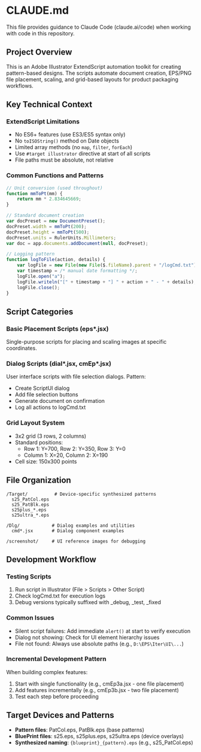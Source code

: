 # CLAUDE.md

This file provides guidance to Claude Code (claude.ai/code) when working with code in this repository.

## Project Overview

This is an Adobe Illustrator ExtendScript automation toolkit for creating pattern-based designs. The scripts automate document creation, EPS/PNG file placement, scaling, and grid-based layouts for product packaging workflows.

## Key Technical Context

### ExtendScript Limitations
- No ES6+ features (use ES3/ES5 syntax only)
- No `toISOString()` method on Date objects
- Limited array methods (no `map`, `filter`, `forEach`)
- Use `#target illustrator` directive at start of all scripts
- File paths must be absolute, not relative

### Common Functions and Patterns

```javascript
// Unit conversion (used throughout)
function mmToPt(mm) {
    return mm * 2.834645669;
}

// Standard document creation
var docPreset = new DocumentPreset();
docPreset.width = mmToPt(200);
docPreset.height = mmToPt(500);
docPreset.units = RulerUnits.Millimeters;
var doc = app.documents.addDocument(null, docPreset);

// Logging pattern
function logToFile(action, details) {
    var logFile = new File(new File($.fileName).parent + "/logCmd.txt");
    var timestamp = /* manual date formatting */;
    logFile.open("a");
    logFile.writeln("[" + timestamp + "] " + action + " - " + details);
    logFile.close();
}
```

## Script Categories

### Basic Placement Scripts (eps*.jsx)
Single-purpose scripts for placing and scaling images at specific coordinates.

### Dialog Scripts (dial*.jsx, cmEp*.jsx)
User interface scripts with file selection dialogs. Pattern:
- Create ScriptUI dialog
- Add file selection buttons
- Generate document on confirmation
- Log all actions to logCmd.txt

### Grid Layout System
- 3x2 grid (3 rows, 2 columns)
- Standard positions:
  - Row 1: Y=700, Row 2: Y=350, Row 3: Y=0
  - Column 1: X=20, Column 2: X=190
- Cell size: 150x300 points

## File Organization

```
/Target/          # Device-specific synthesized patterns
  s25_PatCol.eps
  s25_PatBlk.eps
  s25plus_*.eps
  s25ultra_*.eps

/Dlg/            # Dialog examples and utilities
  cmd*.jsx       # Dialog component examples

/screenshot/     # UI reference images for debugging
```

## Development Workflow

### Testing Scripts
1. Run script in Illustrator (File > Scripts > Other Script)
2. Check logCmd.txt for execution logs
3. Debug versions typically suffixed with _debug, _test, _fixed

### Common Issues
- Silent script failures: Add immediate `alert()` at start to verify execution
- Dialog not showing: Check for UI element hierarchy issues
- File not found: Always use absolute paths (e.g., `D:\EPS\Iter\UI\...`)

### Incremental Development Pattern
When building complex features:
1. Start with single functionality (e.g., cmEp3a.jsx - one file placement)
2. Add features incrementally (e.g., cmEp3b.jsx - two file placement)
3. Test each step before proceeding

## Target Devices and Patterns

- **Pattern files**: PatCol.eps, PatBlk.eps (base patterns)
- **BluePrint files**: s25.eps, s25plus.eps, s25ultra.eps (device overlays)
- **Synthesized naming**: `{blueprint}_{pattern}.eps` (e.g., s25_PatCol.eps)